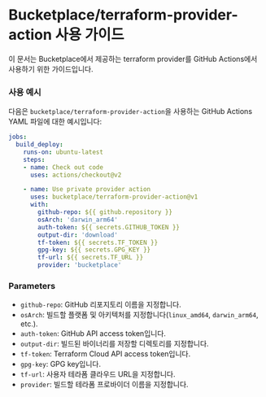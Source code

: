 # Bucketplace/terraform-provider-action 사용 가이드

이 문서는 Bucketplace에서 제공하는 terraform provider를 GitHub Actions에서 사용하기 위한 가이드입니다.

### 사용 예시

다음은 `bucketplace/terraform-provider-action`을 사용하는 GitHub Actions YAML 파일에 대한 예시입니다:

```yaml
jobs:
  build_deploy:
    runs-on: ubuntu-latest
    steps:
    - name: Check out code
      uses: actions/checkout@v2

    - name: Use private provider action
      uses: bucketplace/terraform-provider-action@v1
      with:
        github-repo: ${{ github.repository }}
        osArch: 'darwin_arm64'
        auth-token: ${{ secrets.GITHUB_TOKEN }}
        output-dir: 'download'
        tf-token: ${{ secrets.TF_TOKEN }}
        gpg-key: ${{ secrets.GPG_KEY }}
        tf-url: ${{ secrets.TF_URL }}
        provider: 'bucketplace'
```

### Parameters

- `github-repo`: GitHub 리포지토리 이름을 지정합니다.
- `osArch`: 빌드할 플랫폼 및 아키텍처를 지정합니다(`linux_amd64`, `darwin_arm64`, etc.).
- `auth-token`: GitHub API access token입니다.
- `output-dir`: 빌드된 바이너리를 저장할 디렉토리를 지정합니다.
- `tf-token`: Terraform Cloud API access token입니다.
- `gpg-key`: GPG key입니다.
- `tf-url`: 사용자 테라폼 클라우드 URL을 지정합니다.
- `provider`: 빌드할 테라폼 프로바이더 이름을 지정합니다.
